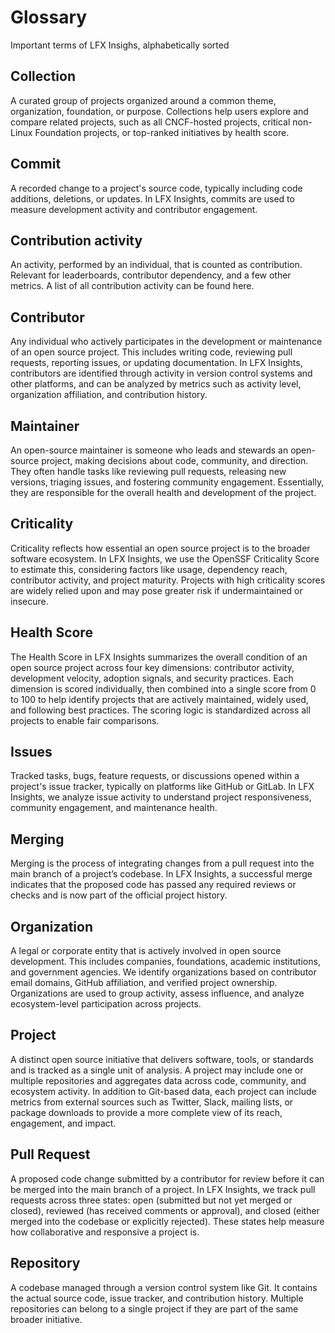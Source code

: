 # Glossary
Important terms of LFX Insighs, alphabetically sorted

## Collection
A curated group of projects organized around a common theme, organization, foundation, or purpose. Collections help users explore and compare related projects, such as all CNCF-hosted projects, critical non-Linux Foundation projects, or top-ranked initiatives by health score.

## Commit
A recorded change to a project's source code, typically including code additions, deletions, or updates. In LFX Insights, commits are used to measure development activity and contributor engagement. 

## Contribution activity
An activity, performed by an individual, that is counted as contribution. Relevant for leaderboards, contributor dependency, and a few other metrics. A list of all contribution activity can be found here.

## Contributor
Any individual who actively participates in the development or maintenance of an open source project. This includes writing code, reviewing pull requests, reporting issues, or updating documentation. In LFX Insights, contributors are identified through activity in version control systems and other platforms, and can be analyzed by metrics such as activity level, organization affiliation, and contribution history.

## Maintainer
An open-source maintainer is someone who leads and stewards an open-source project, making decisions about code, community, and direction. They often handle tasks like reviewing pull requests, releasing new versions, triaging issues, and fostering community engagement. Essentially, they are responsible for the overall health and development of the project.

## Criticality
Criticality reflects how essential an open source project is to the broader software ecosystem. In LFX Insights, we use the OpenSSF Criticality Score to estimate this, considering factors like usage, dependency reach, contributor activity, and project maturity. Projects with high criticality scores are widely relied upon and may pose greater risk if undermaintained or insecure.

## Health Score
The Health Score in LFX Insights summarizes the overall condition of an open source project across four key dimensions: contributor activity, development velocity, adoption signals, and security practices. Each dimension is scored individually, then combined into a single score from 0 to 100 to help identify projects that are actively maintained, widely used, and following best practices. The scoring logic is standardized across all projects to enable fair comparisons.

## Issues
Tracked tasks, bugs, feature requests, or discussions opened within a project's issue tracker, typically on platforms like GitHub or GitLab. In LFX Insights, we analyze issue activity to understand project responsiveness, community engagement, and maintenance health.

## Merging
Merging is the process of integrating changes from a pull request into the main branch of a project’s codebase. In LFX Insights, a successful merge indicates that the proposed code has passed any required reviews or checks and is now part of the official project history.

## Organization
A legal or corporate entity that is actively involved in open source development. This includes companies, foundations, academic institutions, and government agencies. We identify organizations based on contributor email domains, GitHub affiliation, and verified project ownership. Organizations are used to group activity, assess influence, and analyze ecosystem-level participation across projects.

## Project
A distinct open source initiative that delivers software, tools, or standards and is tracked as a single unit of analysis. A project may include one or multiple repositories and aggregates data across code, community, and ecosystem activity. In addition to Git-based data, each project can include metrics from external sources such as Twitter, Slack, mailing lists, or package downloads to provide a more complete view of its reach, engagement, and impact.

## Pull Request
A proposed code change submitted by a contributor for review before it can be merged into the main branch of a project. In LFX Insights, we track pull requests across three states: open (submitted but not yet merged or closed), reviewed (has received comments or approval), and closed (either merged into the codebase or explicitly rejected). These states help measure how collaborative and responsive a project is.

## Repository
A codebase managed through a version control system like Git. It contains the actual source code, issue tracker, and contribution history. Multiple repositories can belong to a single project if they are part of the same broader initiative.